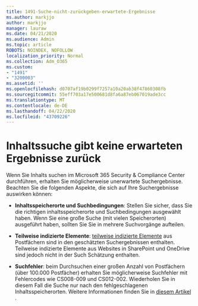 ```yaml
---
title: 1491-Suche-nicht-zurückgeben-erwartete-Ergebnisse
ms.author: markjjo
author: markjjo
manager: lauraw
ms.date: 04/21/2020
ms.audience: Admin
ms.topic: article
ROBOTS: NOINDEX, NOFOLLOW
localization_priority: Normal
ms.collection: Adm_O365
ms.custom:
- "1491"
- "3200003"
ms.assetid: ''
ms.openlocfilehash: d0707af19b0299f7257a10a20ab38f47860308fb
ms.sourcegitcommit: 55eff703a17e500681d8fa6a87eb067019ade3cc
ms.translationtype: MT
ms.contentlocale: de-DE
ms.lasthandoff: 04/22/2020
ms.locfileid: "43709226"
---
```

# <a name="content-search-not-returning-expected-results"></a>Inhaltssuche gibt keine erwarteten Ergebnisse zurück

Wenn Sie Inhalts suchen im Microsoft 365 Security & Compliance Center durchführen, erhalten Sie möglicherweise unerwartete Suchergebnisse. Beachten Sie die folgenden Aspekte, die sich auf Ihre Suchergebnisse auswirken können:

- **Inhaltsspeicherorte und Suchbedingungen**: Stellen Sie sicher, dass Sie die richtigen inhaltsspeicherorte und Suchbedingungen ausgewählt haben. Wenn Sie eine große Suche (mit vielen Speicherorten) ausgeführt haben, sollten Sie Sie in mehrere Suchvorgänge aufteilen.

- **Teilweise indizierte Elemente**: [teilweise indizierte Elemente](https://docs.microsoft.com/office365/securitycompliance/partially-indexed-items-in-content-search) aus Postfächern sind in den geschätzten Suchergebnissen enthalten. Teilweise indizierte Elemente aus Websites in SharePoint und OneDrive sind jedoch nicht in der Such Schätzung enthalten.

- **Suchfehler**: beim Durchsuchen einer großen Anzahl von Postfächern (über 100.000 Postfächer) erhalten Sie möglicherweise Suchfehler mit Fehlercodes wie CS008-009 und CS012-002. Wiederholen Sie in diesem Fall die Suche nur nach den fehlgeschlagenen Inhaltsspeicherorten. Weitere Informationen finden Sie in [diesem Artikel](https://docs.microsoft.com/office365/securitycompliance/retry-failed-content-search) .
